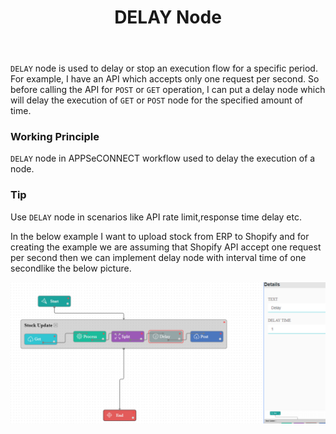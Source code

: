 ﻿---
title: "DELAY Node"
toc: true
tag: developers
category: "Workflow"
menus: 
    nodeandlinks:
        icon: fa fa-link
        title: "Working with Delay" 
        identifier: nodedelay
---
`DELAY` node is used to delay or stop an execution flow for a specific period. For example, I have an API which accepts only one request per second. So before calling the API for `POST` or `GET` operation, I can put a delay node which will delay the execution of `GET` or `POST` node for the specified amount of time.

### Working Principle

`DELAY` node in APPSeCONNECT workflow used to delay the execution of a node.

### Tip

Use `DELAY` node in scenarios like API rate limit,response time delay etc.

In the below example I want to upload stock from ERP to Shopify and for creating the example we are assuming that Shopify API accept one request per second then we can implement delay node with interval time of one secondlike the below picture.

![Delay Node](/staticfiles/workflow-management/media/DelayNode/DelayNode.PNG)

